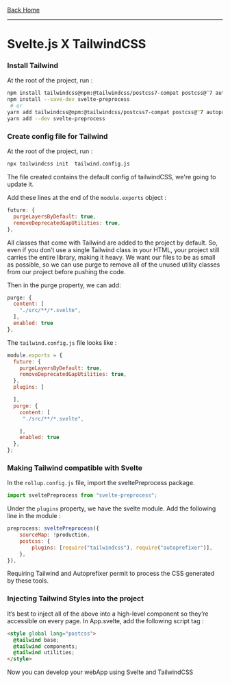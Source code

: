 [Back Home](https://midayex.github.io)

---

# Svelte.js X TailwindCSS

### Install Tailwind

At the root of the project, run :

```zsh
npm install tailwindcss@npm:@tailwindcss/postcss7-compat postcss@^7 autoprefixer@^9
npm install --save-dev svelte-preprocess
 # or
yarn add tailwindcss@npm:@tailwindcss/postcss7-compat postcss@^7 autoprefixer@^9
yarn add --dev svelte-preprocess
```

### Create config file for Tailwind

At the root of the project, run :

```zsh
npx tailwindcss init  tailwind.config.js
```

The file created contains the default config of tailwindCSS, we're going to update it.

Add these lines at the end of the `module.exports` object :

```Javascript
future: {
  purgeLayersByDefault: true,
  removeDeprecatedGapUtilities: true,
},
```

All classes that come with Tailwind are added to the project by default. So, even if you don’t use a single Tailwind class in your HTML, your project still carries the entire library, making it heavy.
We want our files to be as small as possible, so we can use purge to remove all of the unused utility classes from our project before pushing the code.

Then in the purge property, we can add:

```Javascript
purge: {
  content: [
    "./src/**/*.svelte",
  ],
  enabled: true
},
```

The `tailwind.config.js` file looks like :

```Javascript
module.exports = {
  future: {
    purgeLayersByDefault: true,
    removeDeprecatedGapUtilities: true,
  },
  plugins: [

  ],
  purge: {
    content: [
     "./src/**/*.svelte",

    ],
    enabled: true
  },
};
```

### Making Tailwind compatible with Svelte

In the `rollup.config.js` file, import the sveltePreprocess package.

```Javascript
import sveltePreprocess from "svelte-preprocess";
```

Under the `plugins` property, we have the svelte module. Add the following line in the module :

```Javascript
preprocess: sveltePreprocess({
    sourceMap: !production,
    postcss: {
        plugins: [require("tailwindcss"), require("autoprefixer")],
    },
}),
```

Requiring Tailwind and Autoprefixer permit to process the CSS generated by these tools.

### Injecting Tailwind Styles into the project

It’s best to inject all of the above into a high-level component so they’re accessible on every page.
In App.svelte, add the following script tag :

```HTML
<style global lang="postcss">
  @tailwind base;
  @tailwind components;
  @tailwind utilities;
</style>
```

Now you can develop your webApp using Svelte and TailwindCSS
